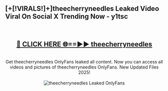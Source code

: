 <h2>[+[!VIRALS!]+]theecherryneedles Leaked Video Viral On Social X Trending Now - y1tsc</h2>
<br>
<div align="center">
<h2><a href="https://libra.edu.pl?theecherryneedles" rel="nofollow">🔴 CLICK HERE 🌐==►► theecherryneedles</a></h2>
<br>
Get theecherryneedles OnlyFans leaked all content. Now you can access all videos and pictures of theecherryneedles OnlyFans. New Updated Files 2025!
<br>
<br>
<a href="https://libra.edu.pl?theecherryneedles" rel="nofollow" data-target="animated-image.originalLink"><img src="https://i.ibb.co.com/WyWwxjT/player-gif2.gif" alt="theecherryneedles Leaked OnlyFans" style="max-width: 100%; display: inline-block;" data-target="animated-image.originalImage"></a>
</div>
<br>